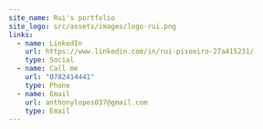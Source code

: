 ```yaml
---
site_name: Rui's portfolio
site_logo: src/assets/images/logo-rui.png
links:
  - name: LinkedIn
    url: https://www.linkedin.com/in/rui-pisoeiro-27a415231/
    type: Social
  - name: Call me
    url: "0782414441"
    type: Phone
  - name: Email
    url: anthonylopes037@gmail.com
    type: Email
---
```


